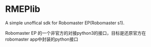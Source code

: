 # RMEPlib
A simple unoffical sdk for Robomaster EP(Robomaster s1).

Robomaster EP 的一个非官方的对接python3的接口，目标是还原官方在robomaster app中封装的python接口
